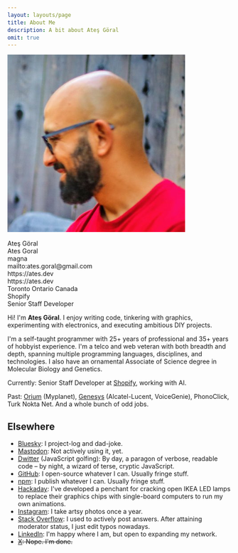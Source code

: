```yaml
---
layout: layouts/page
title: About Me
description: A bit about Ateş Göral
omit: true
---
```


<div class="h-card">
  <p class="avatar">
    <img src="/assets/i/profile-picture.jpg" alt="Profile picture" title="Side shot of my head" class="u-photo">
    <div class="hidden">
      <div class="p-name">Ateş Göral</div>
      <div class="p-name">Ates Goral</div>
      <div class="p-nickname">magna</div>
      <!--div class="p-note"></div-->
      <div class="u-email">mailto:ates.goral@gmail.com</div>
      <div class="u-url">https://ates.dev</div>
      <div class="u-uid">https://ates.dev</div>
      <div class="p-adr h-adr">
        <span class="p-locality">Toronto</span>
        <span class="p-region">Ontario</span>
        <span class="p-country-name">Canada</span>
      </div>
      <div class="p-org">Shopify</div>
      <div class="p-job-title">Senior Staff Developer</div>
    </div>
  </p>
</div>

Hi! I'm <strong>Ateş Göral</strong>. I enjoy writing code, tinkering with graphics, experimenting with electronics, and executing ambitious DIY projects.

I'm a self-taught programmer with 25+ years of professional and 35+ years of hobbyist experience. I'm a telco and web veteran with both breadth and depth, spanning multiple programming languages, disciplines, and technologies. I also have an ornamental Associate of Science degree in Molecular Biology and Genetics.

Currently: Senior Staff Developer at [Shopify](https://www.shopify.com), working with AI.

Past: [Orium](https://orium.com/) (Myplanet), [Genesys](https://www.genesys.com/) (Alcatel-Lucent, VoiceGenie), PhonoClick, Turk Nokta Net. And a whole bunch of odd jobs.

## Elsewhere

- [Bluesky](https://bsky.app/profile/ates.dev): I project-log and dad-joke.
- [Mastodon](https://mastodon.social/@magna): Not actively using it, yet.
- [Dwitter](https://www.dwitter.net/u/magna/top) (JavaScript golfing): By day, a paragon of verbose, readable code – by night, a wizard of terse, cryptic JavaScript.
- [GitHub](https://github.com/atesgoral): I open-source whatever I can. Usually fringe stuff.
- [npm](https://www.npmjs.com/~atesgoral): I publish whatever I can. Usually fringe stuff.
- [Hackaday](https://hackaday.io/atesgoral): I've developed a penchant for cracking open IKEA LED lamps to replace their graphics chips with single-board computers to run my own animations.
- [Instagram](https://www.instagram.com/atesgoral): I take artsy photos once a year.
- [Stack Overflow](https://stackoverflow.com/users/23501/ates-goral): I used to actively post answers. After attaining moderator status, I just edit typos nowadays.
- [LinkedIn](https://www.linkedin.com/in/atesgoral/): I'm happy where I am, but open to expanding my network.
- <del>[X](https://twitter.com/atesgoral): Nope. I'm done.</del>
